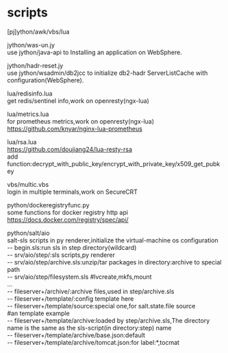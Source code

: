 # scripts
[pj]ython/awk/vbs/lua  

jython/was-un.jy  
use jython/java-api to Installing an application on WebSphere.   
 
jython/hadr-reset.jy  
use jython/wsadmin/db2jcc to initialize db2-hadr ServerListCache with configuration(WebSphere).   

lua/redisinfo.lua  
get redis/sentinel info,work on openresty(ngx-lua)

lua/metrics.lua  
for prometheus metrics,work on openresty(ngx-lua)  
https://github.com/knyar/nginx-lua-prometheus  

lua/rsa.lua  
https://github.com/doujiang24/lua-resty-rsa  
add function:decrypt_with_public_key/encrypt_with_private_key/x509_get_pubkey  

vbs/multic.vbs  
login in multiple terminals,work on SecureCRT

python/dockeregistryfunc.py  
some functions for docker registry http api  
https://docs.docker.com/registry/spec/api/  

python/salt/aio  
salt-sls scripts in py renderer,initialize the virtual-machine os configuration  
-- begin.sls:run sls in step directory(wildcard)  
-- srv/aio/step/:sls scripts,py renderer  
-- srv/aio/step/archive.sls:unzip/tar packages in directory:archive to special path  
-- srv/aio/step/filesystem.sls			#lvcreate,mkfs,mount  
  ...  
-- fileserver+/archive/:archive files,used in step/archive.sls  
-- fileserver+/template/:config template here  
-- fileserver+/template/source:special one,for salt.state.file source  
   #an template example  
-- fileserver+/template/archive:loaded by step/archive.sls,The directory name is the same as the sls-script(in directory:step) name  
-- fileserver+/template/archive/base.json:default  
-- fileserver+/template/archive/tomcat.json:for label:\*,tocmat  

    
